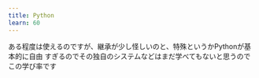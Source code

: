 ```yaml
---
title: Python
learn: 60
---
```


ある程度は使えるのですが、継承が少し怪しいのと、特殊というかPythonが基本的に自由
すぎるのでその独自のシステムなどはまだ学べてもないと思うのでこの学び率です
